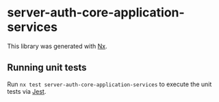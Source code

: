 # server-auth-core-application-services

This library was generated with [Nx](https://nx.dev).

## Running unit tests

Run `nx test server-auth-core-application-services` to execute the unit tests via [Jest](https://jestjs.io).
